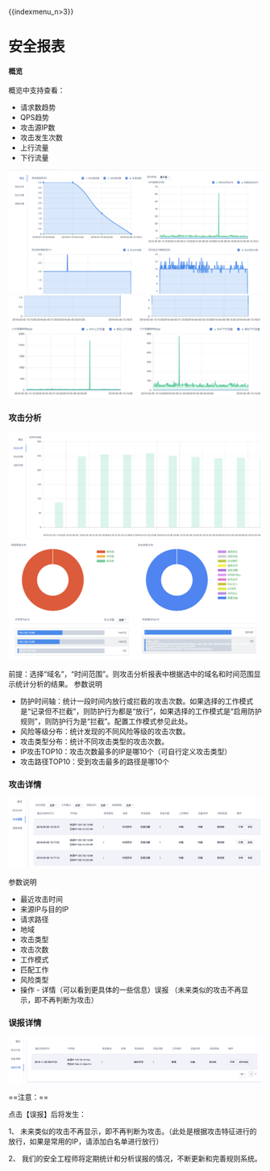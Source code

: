 {{indexmenu_n>3}}

# 安全报表

#### 概览

概览中支持查看：

  - 请求数趋势
  - QPS趋势
  - 攻击源IP数
  - 攻击发生次数
  - 上行流量
  - 下行流量

![](../images/opintro/waf44.png)
![waf45.png](../images/opintro/waf45.png)

### 攻击分析

![waf46.png](../images/opintro/waf46.png)
![waf47.png](../images/opintro/waf47.png)

前提：选择“域名”，“时间范围”。则攻击分析报表中根据选中的域名和时间范围显示统计分析的结果。 参数说明

  - 防护时间轴：统计一段时间内放行或拦截的攻击次数。如果选择的工作模式是“记录但不拦截”，则防护行为都是“放行”，如果选择的工作模式是“启用防护规则”，则防护行为是“拦截”。配置工作模式参见此处。
  - 风险等级分布：统计发现的不同风险等级的攻击次数。
  - 攻击类型分布：统计不同攻击类型的攻击次数。
  - IP攻击TOP10：攻击次数最多的IP是哪10个（可自行定义攻击类型）
  - 攻击路径TOP10：受到攻击最多的路径是哪10个

### 攻击详情

![waf48.png](../images/opintro/waf48.png)

参数说明

  - 最近攻击时间
  - 来源IP与目的IP
  - 请求路径
  - 地域
  - 攻击类型
  - 攻击次数
  - 工作模式
  - 匹配工作
  - 风险类型
  - 操作 - 详情（可以看到更具体的一些信息）误报 （未来类似的攻击不再显示，即不再判断为攻击）

### 误报详情

![waf49.png](../images/opintro/waf49.png)

==注意：==

点击【误报】后将发生：

1、 未来类似的攻击不再显示，即不再判断为攻击。（此处是根据攻击特征进行的放行，如果是常用的IP，请添加白名单进行放行）

2、 我们的安全工程师将定期统计和分析误报的情况，不断更新和完善规则系统。 </WRAP>
